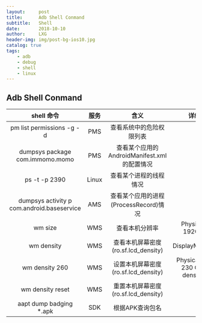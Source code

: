 ```yaml
---
layout:     post
title:      Adb Shell Conmand
subtitle:   Shell
date:       2018-10-10
author:     LXG
header-img: img/post-bg-ios10.jpg
catalog: true
tags:
    - adb
    - debug
    - shell
    - linux
---
```


## Adb Shell Conmand


| shell 命令          | 服务                                |  含义              | 详细信息        |
|:---------------:|:------------------------------:|:----------------:|:----------------:|
| pm list permissions -g -d       | PMS | 查看系统中的危险权限列表 |
| dumpsys package com.immomo.momo       | PMS | 查看某个应用的AndroidManifest.xml的配置情况 |
| ps -t -p 2390       | Linux | 查看某个进程的线程情况 |
| dumpsys activity p com.android.baseservice       | AMS | 查看某个应用的进程(ProcessRecord)情况 |
| wm size       | WMS | 查看本机分辨率 | Physical size: 1920x1080 |
| wm density       | WMS | 查看本机屏幕密度(ro.sf.lcd_density) | DisplayMetrics.java |
| wm density 260      | WMS | 设置本机屏幕密度(ro.sf.lcd_density) | Physical density: 230 Override density: 260 |
| wm density reset      | WMS | 重置本机屏幕密度(ro.sf.lcd_density) |
| aapt dump badging *.apk      | SDK | 根据APK查询包名 |



